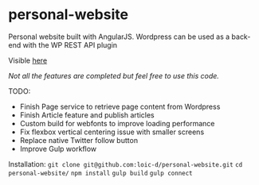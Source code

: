 # personal-website

Personal website built with AngularJS. Wordpress can be used as a back-end with the WP REST API plugin

Visible [here](http://www.loic-delaubier.com)

_Not all the features are completed but feel free to use this code._

TODO:
* Finish Page service to retrieve page content from Wordpress
* Finish Article feature and publish articles
* Custom build for webfonts to improve loading performance
* Fix flexbox vertical centering issue with smaller screens
* Replace native Twitter follow button
* Improve Gulp workflow

Installation:
`git clone git@github.com:loic-d/personal-website.git`
`cd personal-website/`
`npm install`
`gulp build`
`gulp connect`



